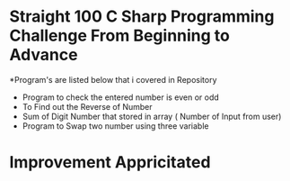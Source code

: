 # Straight 100 C Sharp Programming Challenge From Beginning to Advance

*Program's are listed below that i covered in Repository

* Program to check the entered number is even or odd
* To Find out the Reverse of Number
* Sum of Digit Number that stored in array ( Number of Input from user)
* Program to Swap two number using three variable





# Improvement Appricitated
